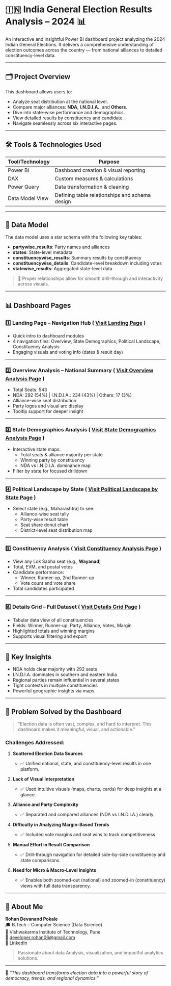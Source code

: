 # 🇮🇳 India General Election Results Analysis – 2024 📊

An interactive and insightful Power BI dashboard project analyzing the 2024 Indian General Elections. It delivers a comprehensive understanding of election outcomes across the country — from national alliances to detailed constituency-level data.

---

## 🗂 Project Overview

This dashboard allows users to:
- Analyze seat distribution at the national level.
- Compare major alliances: **NDA**, **I.N.D.I.A.**, and **Others**.
- Dive into state-wise performance and demographics.
- View detailed results by constituency and candidate.
- Navigate seamlessly across six interactive pages.

---

## 🛠 Tools & Technologies Used

| Tool/Technology | Purpose                                           |
|-----------------|---------------------------------------------------|
| Power BI        | Dashboard creation & visual reporting             |
| DAX             | Custom measures & calculations                    |
| Power Query     | Data transformation & cleaning                    |
| Data Model View | Defining table relationships and schema design    |

---

## 🧱 Data Model

The data model uses a star schema with the following key tables:

- **partywise_results**: Party names and alliances
- **states**: State-level metadata
- **constituencywise_results**: Summary results by constituency
- **constituencywise_details**: Candidate-level breakdown including votes
- **statewise_results**: Aggregated state-level data

> 🔄 Proper relationships allow for smooth drill-through and interactivity across visuals.

---

## 📊 Dashboard Pages

### 1️⃣ Landing Page – Navigation Hub ( [Visit Landing Page](https://github.com/Rohan-pokale/Power-Bi-Project2-Indian_General_Election_Result_Dashboard/blob/main/Page1-Landing%20Page.PNG) )
- Quick intro to dashboard modules
- 4 navigation tiles: Overview, State Demographics, Political Landscape, Constituency Analysis
- Engaging visuals and voting info (dates & result day)

---

### 2️⃣ Overview Analysis – National Summary ( [Visit Overview Analysis Page](https://github.com/Rohan-pokale/Power-Bi-Project2-Indian_General_Election_Result_Dashboard/blob/main/Page2-Overview%20Analysis.PNG) )
- Total Seats: 543
- NDA: 292 (54%) | I.N.D.I.A.: 234 (43%) | Others: 17 (3%)
- Alliance-wise seat distribution
- Party logos and visual arc display
- Tooltip support for deeper insight

---

### 3️⃣ State Demographics Analysis ( [Visit State Demographics Analysis Page](https://github.com/Rohan-pokale/Power-Bi-Project2-Indian_General_Election_Result_Dashboard/blob/main/Page2-Overview%20Analysis.PNG) )
- Interactive state maps:
  - Total seats & alliance majority per state
  - Winning party by constituency
  - NDA vs I.N.D.I.A. dominance map
- Filter by state for focused drilldown

---

### 4️⃣ Political Landscape by State ( [Visit Political Landscape by State Page](https://github.com/Rohan-pokale/Power-Bi-Project2-Indian_General_Election_Result_Dashboard/blob/main/Page4-Political%20Landscape%20By%20State.PNG) )
- Select state (e.g., Maharashtra) to see:
  - Alliance-wise seat tally
  - Party-wise result table
  - Seat share donut chart
  - District-level seat distribution map

---

### 5️⃣ Constituency Analysis ( [Visit Constituency Analysis Page](https://github.com/Rohan-pokale/Power-Bi-Project2-Indian_General_Election_Result_Dashboard/blob/main/Page5-Constituency%20Analysis.PNG) )
- View any Lok Sabha seat (e.g., **Wayanad**)
- Total, EVM, and postal votes
- Candidate performance:
  - Winner, Runner-up, 2nd Runner-up
  - Vote count and vote share
- Total candidates participated

---

### 6️⃣ Details Grid – Full Dataset ( [Visit Details Grid Page](https://github.com/Rohan-pokale/Power-Bi-Project2-Indian_General_Election_Result_Dashboard/blob/main/Page6-Details%20Grid.PNG) )
- Tabular data view of all constituencies
- Fields: Winner, Runner-up, Party, Alliance, Votes, Margin
- Highlighted totals and winning margins
- Supports visual filtering and export

---

## 🧠 Key Insights

- NDA holds clear majority with 292 seats
- I.N.D.I.A. dominates in southern and eastern India
- Regional parties remain influential in several states
- Tight contests in multiple constituencies
- Powerful geographic insights via maps

---

## 🧩 Problem Solved by the Dashboard

> "Election data is often vast, complex, and hard to interpret. This dashboard makes it meaningful, visual, and actionable."

### Challenges Addressed:

1. **Scattered Election Data Sources**
   - ✅ Unified national, state, and constituency-level results in one platform.

2. **Lack of Visual Interpretation**
   - ✅ Used intuitive visuals (maps, charts, cards) for deep insights at a glance.

3. **Alliance and Party Complexity**
   - ✅ Separated and compared alliances (NDA vs I.N.D.I.A.) clearly.

4. **Difficulty in Analyzing Margin-Based Trends**
   - ✅ Included vote margins and seat wins to track competitiveness.

5. **Manual Effort in Result Comparison**
   - ✅ Drill-through navigation for detailed side-by-side constituency and state comparisons.

6. **Need for Micro & Macro-Level Insights**
   - ✅ Enables both zoomed-out (national) and zoomed-in (constituency) views with full data transparency.

---

## 👤 About Me

**Rohan Devanand Pokale**  
🎓 B.Tech – Computer Science (Data Science)  
🏫 Vishwakarma Institute of Technology, Pune  
📧 developer.rohan06@gmail.com  
🔗 [LinkedIn](https://www.linkedin.com/in/rohan-pokale-a774b2308)  

> Passionate about data Analysis, visualization, and impactful analytics solutions.

---

📌 _“This dashboard transforms election data into a powerful story of democracy, trends, and regional dynamics.”_

